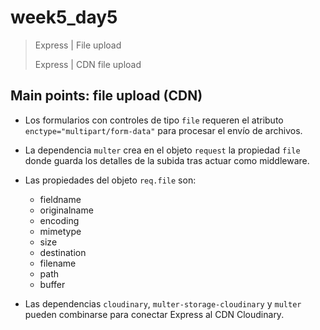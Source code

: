 # week5_day5

> Express | File upload
>
> Express | CDN file upload



## Main points: file upload (CDN)

- Los formularios con controles de tipo `file` requeren el atributo `enctype="multipart/form-data"` para procesar el envío de archivos.

- La dependencia `multer` crea en el objeto `request` la propiedad `file` donde guarda los detalles de la subida tras actuar como middleware.

- Las propiedades del objeto `req.file` son:

  * fieldname
  * originalname
  * encoding
  * mimetype
  * size
  * destination
  * filename
  * path
  * buffer

- Las dependencias `cloudinary`, `multer-storage-cloudinary` y `multer` pueden combinarse para conectar Express al CDN Cloudinary.
